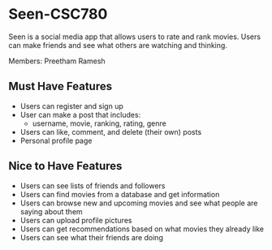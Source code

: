 # Seen-CSC780

Seen is a social media app that allows users to rate and rank movies. Users can make friends and see what others are watching and thinking.

Members: Preetham Ramesh

## Must Have Features
- Users can register and sign up
- User can make a post that includes:
    - username, movie, ranking, rating, genre
- Users can like, comment, and delete (their own) posts
- Personal profile page
  
## Nice to Have Features
- Users can see lists of friends and followers
- Users can find movies from a database and get information
- Users can browse new and upcoming movies and see what people are saying about them
- Users can upload profile pictures
- Users can get recommendations based on what movies they already like
- Users can see what their friends are doing
